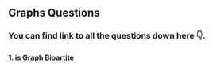 ## Graphs Questions

### You can find link to all the questions down here 👇.

#### 1. [ is Graph Bipartite](https://leetcode.com/problems/is-graph-bipartite/)

